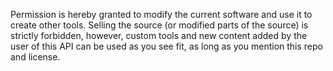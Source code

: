 Permission is hereby granted to modify the current software and use it to create other tools. Selling the source (or modified parts of the source) is strictly forbidden, however, custom tools and new content added by the user of this API can be used as you see fit, as long as you mention this repo and license.
